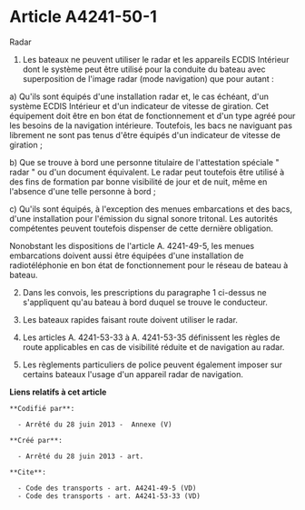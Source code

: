 # Article A4241-50-1

Radar 

1. Les bateaux ne peuvent utiliser le radar et les appareils ECDIS Intérieur dont le système peut être utilisé pour la
conduite du bateau avec superposition de l'image radar (mode navigation) que pour autant : 

a) Qu'ils sont équipés d'une installation radar et, le cas échéant, d'un système ECDIS Intérieur et d'un indicateur de
vitesse de giration. Cet équipement doit être en bon état de fonctionnement et d'un type agréé pour les besoins de la
navigation intérieure. Toutefois, les bacs ne naviguant pas librement ne sont pas tenus d'être équipés d'un indicateur de
vitesse de giration ; 

b) Que se trouve à bord une personne titulaire de l'attestation spéciale " radar " ou d'un document équivalent. Le radar peut
toutefois être utilisé à des fins de formation par bonne visibilité de jour et de nuit, même en l'absence d'une telle
personne à bord ; 

c) Qu'ils sont équipés, à l'exception des menues embarcations et des bacs, d'une installation pour l'émission du signal
sonore tritonal. Les autorités compétentes peuvent toutefois dispenser de cette dernière obligation. 

Nonobstant les dispositions de l'article A. 4241-49-5, les menues embarcations doivent aussi être équipées d'une installation
de radiotéléphonie en bon état de fonctionnement pour le réseau de bateau à bateau. 

2. Dans les convois, les prescriptions du paragraphe 1 ci-dessus ne s'appliquent qu'au bateau à bord duquel se trouve le
conducteur. 

3. Les bateaux rapides faisant route doivent utiliser le radar. 

4. Les articles A. 4241-53-33 à A. 4241-53-35 définissent les règles de route applicables en cas de visibilité réduite et de
navigation au radar. 

5. Les règlements particuliers de police peuvent également imposer sur certains bateaux l'usage d'un appareil radar de
navigation.

**Liens relatifs à cet article**

	**Codifié par**:

	  - Arrêté du 28 juin 2013 -  Annexe (V)

	**Créé par**:

	  - Arrêté du 28 juin 2013 - art.

	**Cite**:

	  - Code des transports - art. A4241-49-5 (VD)
	  - Code des transports - art. A4241-53-33 (VD)
